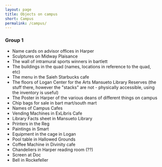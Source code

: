 ```yaml
---
layout: page
title: Objects on campus
short: Campus
permalink: /campus/
---
```


### Group 1

- Name cards on advisor offices in Harper
- Sculptures on Midway Plaisance
- The wall of intramural sports winners in bartlett
- The buildings in the quad (names, locations in reference to the quad, etc)
- The menu in the Saieh Starbucks cafe
- The floors of Logan Center for the Arts
Mansueto Library Reserves (the stuff there, however the "stacks" are not - physically accessible, using the inventory is useful)
- The Poster in Harper of the various deans of different things on campus
- Chip bags for sale in bart mart/south mart
- Names of Campus Cafes
- Vending Machines in ExLibris Cafe
- Library Facts sheet in Mansueto Library
- Printers in the Reg
- Paintings in Smart
- Equipment in the cage in Logan
- Pool table in Hallowed Grounds
- Coffee Machine in Divinity cafe
- Chandeliers in Harper reading room (??)
- Screen at Doc
- Bell in Rockefeller
